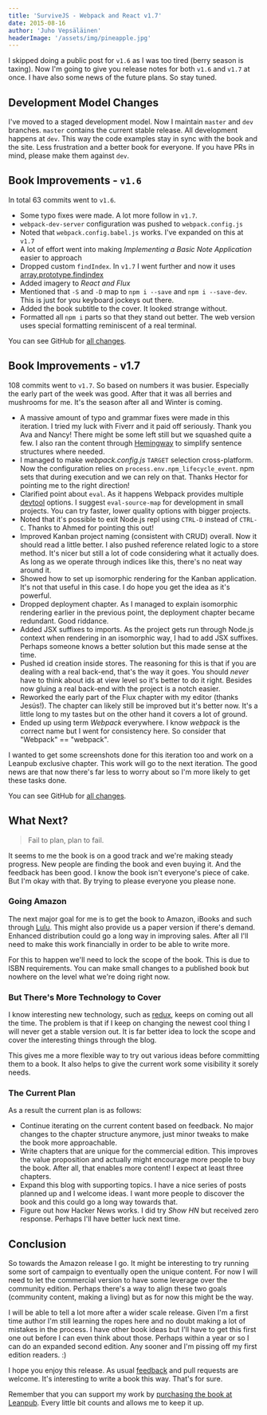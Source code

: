 ```yaml
---
title: 'SurviveJS - Webpack and React v1.7'
date: 2015-08-16
author: 'Juho Vepsäläinen'
headerImage: '/assets/img/pineapple.jpg'
---
```


I skipped doing a public post for `v1.6` as I was too tired (berry season is taxing). Now I'm going to give you release notes for both `v1.6` and `v1.7` at once. I have also some news of the future plans. So stay tuned.

## Development Model Changes

I've moved to a staged development model. Now I maintain `master` and `dev` branches. `master` contains the current stable release. All development happens at `dev`. This way the code examples stay in sync with the book and the site. Less frustration and a better book for everyone. If you have PRs in mind, please make them against `dev`.

## Book Improvements - `v1.6`

In total 63 commits went to `v1.6`.

* Some typo fixes were made. A lot more follow in `v1.7`.
* `webpack-dev-server` configuration was pushed to `webpack.config.js`
* Noted that `webpack.config.babel.js` works. I've expanded on this at `v1.7`
* A lot of effort went into making *Implementing a Basic Note Application* easier to approach
* Dropped custom `findIndex`. In `v1.7` I went further and now it uses [array.prototype.findindex](https://www.npmjs.com/package/array.prototype.findindex)
* Added imagery to *React and Flux*
* Mentioned that `-S` and `-D` map to `npm i --save` and `npm i --save-dev`. This is just for you keyboard jockeys out there.
* Added the book subtitle to the cover. It looked strange without.
* Formatted all `npm i` parts so that they stand out better. The web version uses special formatting reminiscent of a real terminal.

You can see GitHub for [all changes](https://github.com/survivejs/webpack_react/compare/v1.5.0...v1.6.0).

## Book Improvements - v1.7

108 commits went to `v1.7`. So based on numbers it was busier. Especially the early part of the week was good. After that it was all berries and mushrooms for me. It's the season after all and Winter is coming.

* A massive amount of typo and grammar fixes were made in this iteration. I tried my luck with Fiverr and it paid off seriously. Thank you Ava and Nancy! There might be some left still but we squashed quite a few. I also ran the content through [Hemingway](http://www.hemingwayapp.com/) to simplify sentence structures where needed.
* I managed to make *webpack.config.js* `TARGET` selection cross-platform. Now the configuration relies on `process.env.npm_lifecycle_event`. npm sets that during execution and we can rely on that. Thanks Hector for pointing me to the right direction!
* Clarified point about `eval`. As it happens Webpack provides multiple [devtool](https://webpack.github.io/docs/configuration.html#devtool) options. I suggest `eval-source-map` for development in small projects. You can try faster, lower quality options with bigger projects.
* Noted that it's possible to exit Node.js repl using `CTRL-D` instead of `CTRL-C`. Thanks to Ahmed for pointing this out!
* Improved Kanban project naming (consistent with CRUD) overall. Now it should read a little better. I also pushed reference related logic to a store method. It's nicer but still a lot of code considering what it actually does. As long as we operate through indices like this, there's no neat way around it.
* Showed how to set up isomorphic rendering for the Kanban application. It's not that useful in this case. I do hope you get the idea as it's powerful.
* Dropped deployment chapter. As I managed to explain isomorphic rendering earlier in the previous point, the deployment chapter became redundant. Good riddance.
* Added JSX suffixes to imports. As the project gets run through Node.js context when rendering in an isomorphic way, I had to add JSX suffixes. Perhaps someone knows a better solution but this made sense at the time.
* Pushed id creation inside stores. The reasoning for this is that if you are dealing with a real back-end, that's the way it goes. You should *never* have to think about ids at view level so it's better to do it right. Besides now gluing a real back-end with the project is a notch easier.
* Reworked the early part of the Flux chapter with my editor (thanks Jesús!). The chapter can likely still be improved but it's better now. It's a little long to my tastes but on the other hand it covers a lot of ground.
* Ended up using term *Webpack* everywhere. I know *webpack* is the correct name but I went for consistency here. So consider that "Webpack" == "webpack".

I wanted to get some screenshots done for this iteration too and work on a Leanpub exclusive chapter. This work will go to the next iteration. The good news are that now there's far less to worry about so I'm more likely to get these tasks done.

You can see GitHub for [all changes](https://github.com/survivejs/webpack_react/compare/v1.6.0...v1.7.0).

## What Next?

> Fail to plan, plan to fail.

It seems to me the book is on a good track and we're making steady progress. New people are finding the book and even buying it. And the feedback has been good. I know the book isn't everyone's piece of cake. But I'm okay with that. By trying to please everyone you please none.

### Going Amazon

The next major goal for me is to get the book to Amazon, iBooks and such through [Lulu](https://www.lulu.com/). This might also provide us a paper version if there's demand. Enhanced distribution could go a long way in improving sales. After all I'll need to make this work financially in order to be able to write more.

For this to happen we'll need to lock the scope of the book. This is due to ISBN requirements. You can make small changes to a published book but nowhere on the level what we're doing right now.

### But There's More Technology to Cover

I know interesting new technology, such as [redux](https://github.com/rackt/redux), keeps on coming out all the time. The problem is that if I keep on changing the newest cool thing I will never get a stable version out. It is far better idea to lock the scope and cover the interesting things through the blog.

This gives me a more flexible way to try out various ideas before committing them to a book. It also helps to give the current work some visibility it sorely needs.

### The Current Plan

As a result the current plan is as follows:

* Continue iterating on the current content based on feedback. No major changes to the chapter structure anymore, just minor tweaks to make the book more approachable.
* Write chapters that are unique for the commercial edition. This improves the value proposition and actually might encourage more people to buy the book. After all, that enables more content! I expect at least three chapters.
* Expand this blog with supporting topics. I have a nice series of posts planned up and I welcome ideas. I want more people to discover the book and this could go a long way towards that.
* Figure out how Hacker News works. I did try *Show HN* but received zero response. Perhaps I'll have better luck next time.

## Conclusion

So towards the Amazon release I go. It might be interesting to try running some sort of campaign to eventually open the unique content. For now I will need to let the commercial version to have some leverage over the community edition. Perhaps there's a way to align these two goals (community content, making a living) but as for now this might be the way.

I will be able to tell a lot more after a wider scale release. Given I'm a first time author I'm still learning the ropes here and no doubt making a lot of mistakes in the process. I have other book ideas but I'll have to get this first one out before I can even think about those. Perhaps within a year or so I can do an expanded second edition. Any sooner and I'm pissing off my first edition readers. :)

I hope you enjoy this release. As usual [feedback](https://github.com/survivejs/webpack_react/issues) and pull requests are welcome. It's interesting to write a book this way. That's for sure.

Remember that you can support my work by [purchasing the book at Leanpub](https://leanpub.com/survivejs_webpack_react). Every little bit counts and allows me to keep it up.

